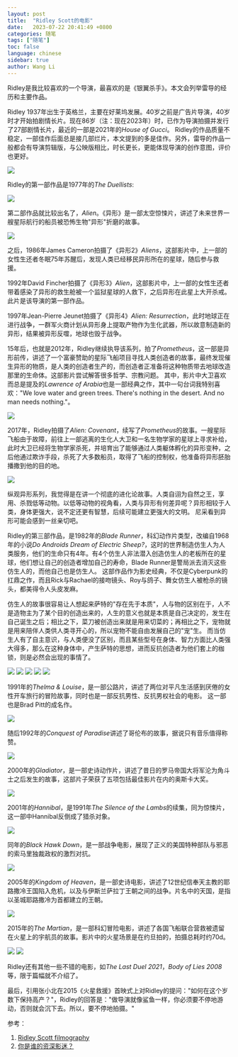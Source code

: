 ```yaml
---
layout: post
title:  "Ridley Scott的电影"
date:   2023-07-22 20:41:49 +0800
categories: 随笔
tags: ["随笔"]
toc: false
language: chinese
sidebar: true
author: Wang Li
---
```


Ridley是我比较喜欢的一个导演，最喜欢的是《银翼杀手》。本文会列举雷导的经历和主要作品。


Ridley 1937年出生于英格兰，主要在好莱坞发展。40岁之前是广告片导演，40岁时才开始拍剧情长片。现在86岁（注：现在2023年）时，已作为导演拍摄并发行了27部剧情长片，最近的一部是2021年的*House of Gucci*。
Ridley的作品质量不稳定，一部佳作后面总是接几部烂片，本文提到的多是佳作。另外，雷导的作品一般都会有导演剪辑版，与公映版相比，时长更长，更能体现导演的创作意图，评价也更好。

<img class="middle-image" src="/assets/image/20230723-ridley/ridley.webp" />

Ridley的第一部作品是1977年的*The Duellists*:

<img class="middle-image" src="/assets/image/20230723-ridley/1977-the-duellists.png" />

第二部作品就比较出名了，*Alien*。《异形》是一部太空惊悚片，讲述了未来世界一艘星际航行的船员被恐怖生物"异形"折磨的故事。

<img class="middle-image" src="/assets/image/20230723-ridley/1979-alien.png" />

之后，1986年James Cameron拍摄了《异形2》*Aliens*，这部影片中，上一部的女性生还者冬眠75年苏醒后，发现人类已经移民异形所在的星球，随后参与救援。

1992年David Fincher拍摄了《异形3》*Alien*，这部影片中，上一部的女性生还者带着感染了异形的救生舱被一个监狱星球的人救下，之后异形在此星上大开杀戒。此片是该导演的第一部作品。

1997年Jean-Pierre Jeunet拍摄了《异形4》*Alien: Resurrection*，此时地球正在进行战争，一群军火商计划从异形身上提取产物作为生化武器，所以故意制造新的异形，结果被异形反噬，地球也毁于战争。

15年后，也就是2012年，Ridley继续执导该系列，拍了*Prometheus*，这一部是异形前传，讲述了一个富豪赞助的星际飞船项目寻找人类创造者的故事，最终发现催生异形的物质，是人类的创造者生产的，而创造者正准备将这种物质带去地球改造那里的生命体。这部影片尝试解答很多哲学、宗教问题。
其中，影片中大卫喜欢而总是提及的*Lawrence of Arabia*也是一部经典之作，其中一句台词我特别喜欢："We love water and green trees. There's nothing in the desert. And no man needs nothing."。

<img class="middle-image" src="/assets/image/20230723-ridley/2012-prometheus.png" />

2017年，Ridley拍摄了*Alien: Covenant*，续写了*Prometheus*的故事。一艘星际飞船由于故障，前往上一部逃离的生化人大卫和一名生物学家的星球上寻求补给，此时大卫已经将生物学家杀死，并培育出了能够通过人类躯体孵化的异形变种，之后他通过欺诈手段，杀死了大多数船员，取得了飞船的控制权，他准备将异形胚胎播撒到他的目的地。

<img class="middle-image" src="/assets/image/20230723-ridley/2017-alien-covenant.png" />

纵观异形系列，我觉得是在讲一个彻底的进化论故事。人类自诩为自然之王，享用、杀戮低等动物。以低等动物的视角看，人类与异形有何差异呢？异形相较于人类，身体更强大，说不定还更有智慧，后续可能建立更强大的文明。
尼采看到异形可能会感到一丝亲切吧。

Ridley的第三部作品，是1982年的*Blade Runner*，科幻动作片类型，改编自1968年的小说*Do Androids Dream of Electric Sheep?*，这时的世界制造仿生人为人类服务，他们的生命只有4年。有4个仿生人非法潜入创造仿生人的老板所在的星球，他们想让自己的创造者增加自己的寿命，Blade Runner是警局派去消灭这些仿生人的，而他自己也是仿生人。
这部作品作为影史经典，不仅是Cyberpunk的扛鼎之作，而且Rick与Rachael的接吻镜头、Roy与鸽子、舞女仿生人被枪杀的镜头，都美得令人头皮发麻。

仿生人的故事很容易让人想起来萨特的"存在先于本质"，人与物的区别在于，人不是造物主为了某个目的创造出来的，人生的意义也就是本质是自己决定的，发生在自己诞生之后；相比之下，菜刀被创造出来就是用来切菜的；再相比之下，宠物就是用来陪伴人类供人类寻开心的，所以宠物不能自由发展自己的"宠"生。
而当仿生人有了自主意识，与人类便没了区别，而且某些型号在身体、智力方面比人类强大得多，那么在这种身体中，产生萨特的思想，进而反抗创造者为他们套上的枷锁，则是必然会出现的事情了。

<img class="middle-image" src="/assets/image/20230723-ridley/1982-blade-runner.png" />
<img class="middle-image" src="/assets/image/20230723-ridley/1.webp" />
<img class="middle-image" src="/assets/image/20230723-ridley/2.webp" />
<img class="middle-image" src="/assets/image/20230723-ridley/3.webp" />
<img class="middle-image" src="/assets/image/20230723-ridley/4.png" />

1991年的*Thelma & Louise*，是一部公路片，讲述了两位对平凡生活感到厌倦的女性开车旅行的冒险故事，同时也是一部反抗男性、反抗男权社会的电影。
这一部也是Brad Pitt的成名作。

<img class="middle-image" src="/assets/image/20230723-ridley/1991-thelma-louise.png" />

随后1992年的*Conquest of Paradise*讲述了哥伦布的故事，据说只有音乐值得称赞。

<img class="middle-image" src="/assets/image/20230723-ridley/1992-conquest-of-paradise.png" />

2000年的*Gladiator*，是一部史诗动作片，讲述了昔日的罗马帝国大将军沦为角斗士之后发生的故事，这部片子荣获了五项包括最佳影片在内的奥斯卡大奖。

<img class="middle-image" src="/assets/image/20230723-ridley/2000-gladiator.png" />

2001年的*Hannibal*，是1991年*The Silence of the Lambs*的续集，同为惊悚片，这一部中Hannibal反倒成了猎杀对象。

<img class="middle-image" src="/assets/image/20230723-ridley/2001-hannibal.png" />

同年的*Black Hawk Down*，是一部战争电影，展现了正义的美国特种部队与邪恶的索马里独裁政权的激烈对抗。

<img class="middle-image" src="/assets/image/20230723-ridley/2001-black-hawk-down.png" />

2005年的*Kingdom of Heaven*，是一部史诗电影，讲述了12世纪信奉天主教的耶路撒冷王国陷入危机，以及与伊斯兰萨拉丁王朝之间的战争。片名中的天国，是指以圣城耶路撒冷为首都建立的王朝。

<img class="middle-image" src="/assets/image/20230723-ridley/2005-kingdom-of-heaven.png" />

2015年的*The Martian*，是一部科幻冒险电影，讲述了各国飞船联合营救被遗留在火星上的宇航员的故事。影片中的火星场景是在约旦拍的，拍摄总耗时约70d。

<img class="middle-image" src="/assets/image/20230723-ridley/2015-the-martian.png"/>
<img class="middle-image" src="/assets/image/20230723-ridley/5.jpeg"/>

Ridley还有其他一些不错的电影，如*The Last Duel 2021*，*Body of Lies 2008*等，限于篇幅就不介绍了。

最后，引用张小北在2015《火星救援》首映式上对Ridley的提问："如何在这个岁数下保持高产？"，Ridley的回答是："做导演就像鲨鱼一样，你必须要不停地游动，否则就会沉下去。所以，要不停地拍摄。"

参考：
1. [Ridley Scott filmography](https://en.wikipedia.org/wiki/Ridley_Scott_filmography)
2. [你是谁的资深影迷？](https://www.zhihu.com/question/22089502/answer/2833065895)
